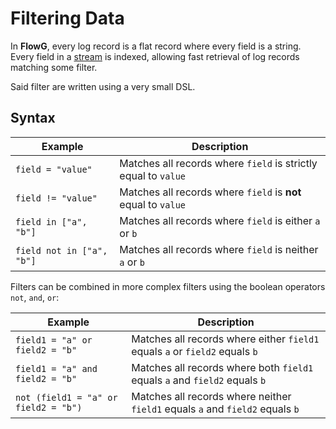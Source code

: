 # Filtering Data

In **FlowG**, every log record is a flat record where every field is a string.
Every field in a [stream](./streams.md) is indexed, allowing fast retrieval
of log records matching some filter.

Said filter are written using a very small DSL.

## Syntax

| Example | Description |
| --- | --- |
| `field = "value"` | Matches all records where `field` is strictly equal to `value` |
| `field != "value"` | Matches all records where `field` is **not** equal to `value` |
| `field in ["a", "b"]` | Matches all records where `field` is either `a` or `b` |
| `field not in ["a", "b"]` | Matches all records where `field` is neither `a` or `b` |

Filters can be combined in more complex filters using the boolean operators
`not`, `and`, `or`:

| Example | Description |
| --- | --- |
| `field1 = "a" or field2 = "b"` | Matches all records where either `field1` equals `a` or `field2` equals `b` |
| `field1 = "a" and field2 = "b"` | Matches all records where both `field1` equals `a` and `field2` equals `b` |
| `not (field1 = "a" or field2 = "b")` | Matches all records where neither `field1` equals `a` and `field2` equals `b` |
